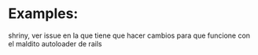# Examples:

shriny, ver issue en la que tiene que hacer cambios
para que funcione con el maldito autoloader de rails


